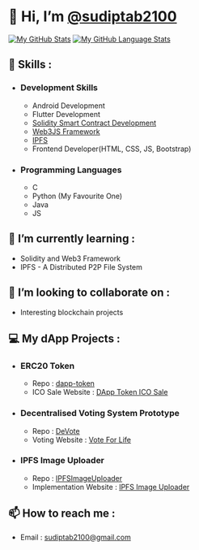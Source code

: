 # 👋 Hi, I’m [@sudiptab2100](https://github.com/sudiptab2100)

[![My GitHub Stats](https://github-readme-stats.vercel.app/api/?username=sudiptab2100&count_private=true&theme=tokyonight&showicons=true)]()
[![My GitHub Language Stats](https://github-readme-stats.vercel.app/api/top-langs/?username=sudiptab2100&langs_count=5&theme=tokyonight)]()

## 👀 Skills :
- ### Development Skills 
  - Android Development
  - Flutter Development
  - [Solidity Smart Contract Development](https://docs.soliditylang.org/)
  - [Web3JS Framework](https://web3js.readthedocs.io/)
  - [IPFS](https://ipfs.io/)
  - Frontend Developer(HTML, CSS, JS, Bootstrap)
- ### Programming Languages
  - C
  - Python (My Favourite One)
  - Java
  - JS
## 🌱 I’m currently learning :
- Solidity and Web3 Framework
- IPFS - A Distributed P2P File System
## 💞️ I’m looking to collaborate on :
- Interesting blockchain projects

## 💻 My dApp Projects :
- ### ERC20 Token
  - Repo : [dapp-token](https://github.com/sudiptab2100/dapp-token)
  - ICO Sale Website : [DApp Token ICO Sale](https://sudiptab2100.github.io/dapp-token/)
- ### Decentralised Voting System Prototype
  - Repo : [DeVote](https://github.com/sudiptab2100/DeVote)
  - Voting Website : [Vote For Life](https://sudiptab2100.github.io/DeVote/) 
- ### IPFS Image Uploader
  - Repo : [IPFSImageUploader](https://github.com/sudiptab2100/IPFSImageUploader)
  - Implementation Website : [IPFS Image Uploader](https://sudiptab2100.github.io/IPFSImageUploader/) 

## 📫 How to reach me :
- Email : sudiptab2100@gmail.com


<!---
sudiptab2100/sudiptab2100 is a ✨ special ✨ repository because its `README.md` (this file) appears on your GitHub profile.
You can click the Preview link to take a look at your changes.
--->
